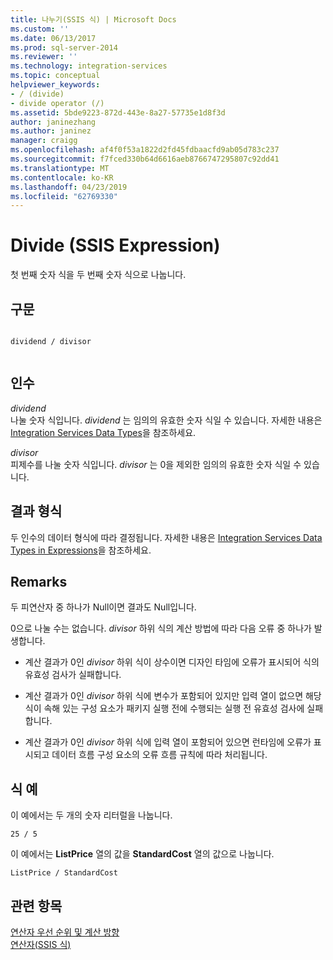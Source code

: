 ```yaml
---
title: 나누기(SSIS 식) | Microsoft Docs
ms.custom: ''
ms.date: 06/13/2017
ms.prod: sql-server-2014
ms.reviewer: ''
ms.technology: integration-services
ms.topic: conceptual
helpviewer_keywords:
- / (divide)
- divide operator (/)
ms.assetid: 5bde9223-872d-443e-8a27-57735e1d8f3d
author: janinezhang
ms.author: janinez
manager: craigg
ms.openlocfilehash: af4f0f53a1822d2fd45fdbaacfd9ab05d783c237
ms.sourcegitcommit: f7fced330b64d6616aeb8766747295807c92dd41
ms.translationtype: MT
ms.contentlocale: ko-KR
ms.lasthandoff: 04/23/2019
ms.locfileid: "62769330"
---
```

# <a name="divide-ssis-expression"></a>Divide (SSIS Expression)
  첫 번째 숫자 식을 두 번째 숫자 식으로 나눕니다.  
  
## <a name="syntax"></a>구문  
  
```  
  
dividend / divisor  
  
```  
  
## <a name="arguments"></a>인수  
 *dividend*  
 나눌 숫자 식입니다. *dividend* 는 임의의 유효한 숫자 식일 수 있습니다. 자세한 내용은 [Integration Services Data Types](../data-flow/integration-services-data-types.md)을 참조하세요.  
  
 *divisor*  
 피제수를 나눌 숫자 식입니다. *divisor* 는 0을 제외한 임의의 유효한 숫자 식일 수 있습니다.  
  
## <a name="result-types"></a>결과 형식  
 두 인수의 데이터 형식에 따라 결정됩니다. 자세한 내용은 [Integration Services Data Types in Expressions](integration-services-data-types-in-expressions.md)을 참조하세요.  
  
## <a name="remarks"></a>Remarks  
 두 피연산자 중 하나가 Null이면 결과도 Null입니다.  
  
 0으로 나눌 수는 없습니다. *divisor* 하위 식의 계산 방법에 따라 다음 오류 중 하나가 발생합니다.  
  
-   계산 결과가 0인 *divisor* 하위 식이 상수이면 디자인 타임에 오류가 표시되어 식의 유효성 검사가 실패합니다.  
  
-   계산 결과가 0인 *divisor* 하위 식에 변수가 포함되어 있지만 입력 열이 없으면 해당 식이 속해 있는 구성 요소가 패키지 실행 전에 수행되는 실행 전 유효성 검사에 실패합니다.  
  
-   계산 결과가 0인 *divisor* 하위 식에 입력 열이 포함되어 있으면 런타임에 오류가 표시되고 데이터 흐름 구성 요소의 오류 흐름 규칙에 따라 처리됩니다.  
  
## <a name="expression-examples"></a>식 예  
 이 예에서는 두 개의 숫자 리터럴을 나눕니다.  
  
```  
25 / 5  
```  
  
 이 예에서는 **ListPrice** 열의 값을 **StandardCost** 열의 값으로 나눕니다.  
  
```  
ListPrice / StandardCost  
```  
  
## <a name="see-also"></a>관련 항목  
 [연산자 우선 순위 및 계산 방향](operator-precedence-and-associativity.md)   
 [연산자&#40;SSIS 식&#41;](operators-ssis-expression.md)  
  
  
